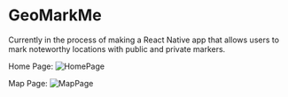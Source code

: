 # GeoMarkMe
Currently in the process of making a React Native app that allows users to mark noteworthy locations with public and private markers.

Home Page:
![HomePage](https://github.com/MelanieKent/GeoMarkMe-ReactNative-App/assets/114884399/f3b02e15-6baa-48c9-a7f8-fdd79ba33083)

Map Page:
![MapPage](https://github.com/MelanieKent/GeoMarkMe-ReactNative-App/assets/114884399/dda02687-88cb-4a7f-bbf5-2cbb324a7a0b)
